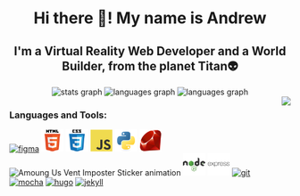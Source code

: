 <h1 align="center">Hi there 👋! My name is Andrew</h1>
<h2 align="center">I'm a  Virtual Reality Web Developer and a World Builder, from the planet Titan👽</h2>

<div align="center">
  <img src="https://github-readme-stats.vercel.app/api?username=andrewwiley57&theme=dracula&show_icons=true&hide_border=false&count_private=true" height="150" alt="stats graph"  />
  <img src="https://github-readme-streak-stats.herokuapp.com/?user=andrewwiley57&theme=dracula&hide_border=false" height="150" alt="languages graph"  />
  <img src="https://github-readme-stats.vercel.app/api/top-langs/?username=andrewwiley57&theme=dracula&show_icons=true&hide_border=false&layout=compact" height="150" alt="languages graph" />
</div>


<img align="right" height="200" src="https://avatars.githubusercontent.com/u/170431056?s=400&u=889188b5d3b050295ec5f614cde3c180f069379b&v=4" />

###
<p align="left">
</p>

<h3 align="left">Languages and Tools:</h3>

<p align="left">
  <a href="https://www.figma.com/" target="_blank" rel="noreferrer"><img src="https://www.vectorlogo.zone/logos/figma/figma-icon.svg" alt="figma" width="40" height="40"/></a>
  <a href="https://www.w3.org/html/" target="_blank" rel="noreferrer"><img src="https://raw.githubusercontent.com/devicons/devicon/master/icons/html5/html5-original-wordmark.svg" alt="html5" width="40" height="40"/></a>
  <a href="https://www.w3schools.com/css/" target="_blank" rel="noreferrer"><img src="https://raw.githubusercontent.com/devicons/devicon/master/icons/css3/css3-original-wordmark.svg" alt="css3" width="40" height="40"/></a>
  <a href="https://developer.mozilla.org/en-US/docs/Web/JavaScript" target="_blank" rel="noreferrer"><img src="https://raw.githubusercontent.com/devicons/devicon/master/icons/javascript/javascript-original.svg" alt="javascript" width="40" height="40"/></a>
  <a href="https://www.python.org" target="_blank" rel="noreferrer"><img src="https://raw.githubusercontent.com/devicons/devicon/master/icons/python/python-original.svg" alt="python" width="40" height="40"/></a>
  <a href="https://www.ruby-lang.org/en/" target="_blank" rel="noreferrer"><img src="https://raw.githubusercontent.com/devicons/devicon/master/icons/ruby/ruby-original.svg" alt="ruby" width="40" height="40"/></a>
  <img src="https://media2.giphy.com/media/v1.Y2lkPTc5MGI3NjExazJnN2NhdXFsMHRpdzh2MmFhdTcxZnJ2ZG5nMjI3MnhzNDVmMTNnNCZlcD12MV9pbnRlcm5hbF9naWZfYnlfaWQmY3Q9cw/RtSfNhYf9dQrvDkgQZ/giphy.webp" alt="Amoung Us Vent Imposter Sticker animation" height="90" />
  <a href="https://nodejs.org" target="_blank" rel="noreferrer"><img src="https://raw.githubusercontent.com/devicons/devicon/master/icons/nodejs/nodejs-original-wordmark.svg" alt="nodejs" width="40" height="40"/></a>
  <a href="https://expressjs.com" target="_blank" rel="noreferrer"><img src="https://raw.githubusercontent.com/devicons/devicon/master/icons/express/express-original-wordmark.svg" alt="express" width="40" height="40"/></a>
  <a href="https://git-scm.com/" target="_blank" rel="noreferrer"><img src="https://www.vectorlogo.zone/logos/git-scm/git-scm-icon.svg" alt="git" width="40" height="40"/></a>
  <a href="https://mochajs.org" target="_blank" rel="noreferrer"><img src="https://www.vectorlogo.zone/logos/mochajs/mochajs-icon.svg" alt="mocha" width="40" height="40"/></a>
  <a href="https://gohugo.io/" target="_blank" rel="noreferrer"><img src="https://api.iconify.design/logos-hugo.svg" alt="hugo" width="40" height="40"/></a>
  <a href="https://jekyllrb.com/" target="_blank" rel="noreferrer"><img src="https://www.vectorlogo.zone/logos/jekyllrb/jekyllrb-icon.svg" alt="jekyll" width="40" height="40"/></a>
</p>
<br clear="both">

